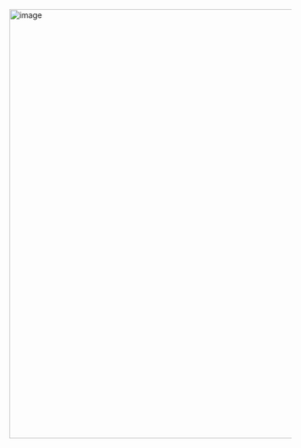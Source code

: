 
<img width="1366" height="768" alt="image" src="https://github.com/user-attachments/assets/2138c5e5-74d1-4c3e-abd9-df70d2e6ef59" />
